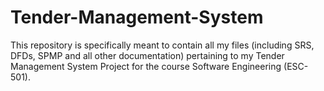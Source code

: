 # Tender-Management-System
This repository is specifically meant to contain all my files (including SRS, DFDs, SPMP and all other documentation) pertaining to my Tender Management System Project for the course Software Engineering (ESC-501).